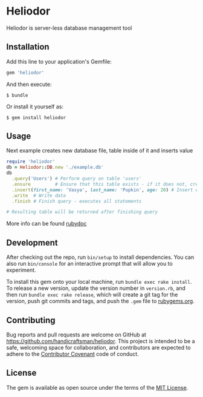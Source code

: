# Heliodor

Heliodor is server-less database management tool

## Installation

Add this line to your application's Gemfile:

```ruby
gem 'heliodor'
```

And then execute:

    $ bundle

Or install it yourself as:

    $ gem install heliodor

## Usage

Next example creates new database file, table inside of it and inserts value

```ruby
require 'heliodor'
db = Heliodor::DB.new './example.db'
db
  .query('Users') # Perform query on table 'users'
  .ensure         # Ensure that this table exists - if it does not, create it
  .insert(first_name: 'Vasya', last_name: 'Pupkin', age: 20) # Insert data into table
  .write  # Write data
  .finish # Finish query - executes all statements

# Resulting table will be returned after finishing query

```

More info can be found [rubydoc](http://www.rubydoc.info/gems/heliodor)

## Development

After checking out the repo, run `bin/setup` to install dependencies. You can also run `bin/console` for an interactive prompt that will allow you to experiment.

To install this gem onto your local machine, run `bundle exec rake install`. To release a new version, update the version number in `version.rb`, and then run `bundle exec rake release`, which will create a git tag for the version, push git commits and tags, and push the `.gem` file to [rubygems.org](https://rubygems.org).

## Contributing

Bug reports and pull requests are welcome on GitHub at https://github.com/handicraftsman/heliodor. This project is intended to be a safe, welcoming space for collaboration, and contributors are expected to adhere to the [Contributor Covenant](http://contributor-covenant.org) code of conduct.


## License

The gem is available as open source under the terms of the [MIT License](http://opensource.org/licenses/MIT).

